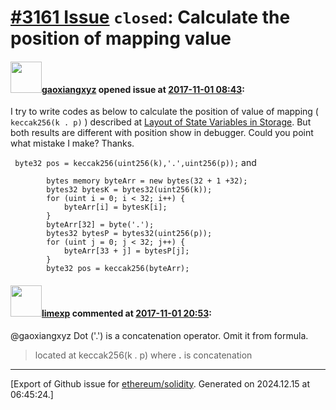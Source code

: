 # [\#3161 Issue](https://github.com/ethereum/solidity/issues/3161) `closed`: Calculate the position of mapping value

#### <img src="https://avatars.githubusercontent.com/u/4114641?v=4" width="50">[gaoxiangxyz](https://github.com/gaoxiangxyz) opened issue at [2017-11-01 08:43](https://github.com/ethereum/solidity/issues/3161):

I try to write codes as below to calculate the position of value of mapping ( `keccak256(k . p)` ) described at [Layout of State Variables in Storage](https://solidity.readthedocs.io/en/develop/miscellaneous.html#layout-of-state-variables-in-storage).
But both results are different with position show in debugger.
Could you point what mistake I make?
Thanks.

` byte32 pos = keccak256(uint256(k),'.',uint256(p));`
and 
```
        bytes memory byteArr = new bytes(32 + 1 +32);
        bytes32 bytesK = bytes32(uint256(k));
        for (uint i = 0; i < 32; i++) {
            byteArr[i] = bytesK[i];
        }
        byteArr[32] = byte('.');
        bytes32 bytesP = bytes32(uint256(p));
        for (uint j = 0; j < 32; j++) {
            byteArr[33 + j] = bytesP[j];
        }
        byte32 pos = keccak256(byteArr);
```




#### <img src="https://avatars.githubusercontent.com/u/19608867?v=4" width="50">[limexp](https://github.com/limexp) commented at [2017-11-01 20:53](https://github.com/ethereum/solidity/issues/3161#issuecomment-341239235):

@gaoxiangxyz 
Dot ('.') is a concatenation operator. Omit it from formula.

>  located at keccak256(k . p) where **.** is concatenation


-------------------------------------------------------------------------------



[Export of Github issue for [ethereum/solidity](https://github.com/ethereum/solidity). Generated on 2024.12.15 at 06:45:24.]
